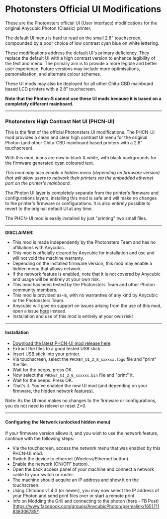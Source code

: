 # Photonsters Official UI Modifications 
These are the Photonsters official UI (User Interface) modifications for the original Anycubic Photon (Classic) printer. 

The default UI menu is hard to read on the small 2.8" touchscreen, compounded by a poor choice of low contrast cyan blue on white lettering. 

These modifications address the default UI's primary deficiency. They replace the default UI with a high contrast version to enhance legibility of the text and menu. The primary aim is to provide a more legible and better user experience. Future versions may include more optimisations, personalisation, and alternate colour schemes. 

These UI mods may also be deployed for all other Chitu-CBD mainboard based LCD printers with a 2.8" touchscreen. 

**Note that the Photon-S cannot use these UI mods because it is based on a completely different mainboard.** 

---

### Photonsters High Contrast Net UI (PHCN-UI) 

This is the first of the official Photonsters UI modifications. The PHCN-UI mod provides a clean and clear high contrast UI menu for the original Photon (and other Chitu-CBD mainboard based printers with a 2.8" touchscreen). 

With this mod, icons are now in black & white, with black backgrounds for the firmware generated cyan coloured text. 

*This mod may also enable a hidden menu (depending on firmware version) that will allow users to network their printers via the embedded ethernet port on the printer's mainboard.*

The Photon UI layer is completely separate from the printer's firmware and configurations layers, installing this mod is safe and will make no changes to the printer's firmware or configurations. It is also entirely possible to revert to the original default UI at any time. 

The PHCN-UI mod is easily installed by just "printing" two small files. 

---

**DISCLAIMER:** 
- This mod is made independently by the Photonsters Team and has no affiliations with Anycubic.
- This mod is officially cleared by Anycubic for installation and use and will not void the machine warranty.
- Depending on the installed firmware version, this mod may enable a hidden menu that allows network.  
- If the network feature is enabled, note that it is not covered by Anycubic and usage will be entirely at your own risk.
- This mod has been tested by the Photonsters Team and other Photon community members. 
- This mod is provided as-is, with no warranties of any kind by Anycubic or the Photonsters Team.
- Anycubic will give no support on issues arising from the use of this mod, open a issue [here](../../issues/new) instead.
- Installation and use of this mod is entirely at your own risk!

---

#### Installation

- [Download the latest PHCN-UI mod release here](https://github.com/Photonsters/photon-ui-mods/blob/master/PHCN-UI/PHCNET_UI_2_8_190513.zip). 
- Extract the files to a good tested USB stick. 
- Insert USB stick into your printer. 
- Via touchscreen, select the `PHCNET_UI_2_8_xxxxxx.logo` file and "print" the file. 
- Wait for the beeps, press OK. 
- Now select the `PHCNET_UI_2_8_xxxxxx.bin` file and "print" it. 
- Wait for the beeps. Press OK. 
- That's it. You've enabled the new UI mod (and depending on your firmware, the hidden network features).  

Note:
As the UI mod makes no changes to the firmware or configurations, you do not need to relevel or reset Z=0.

---

#### Configuring the Network (unlocked hidden menu)
If your firmware version allows it, and you wish to use the network feature, continue with the following steps: 

- Via the touchscreen, access the network menu that was enabled by this PHCN-UI mod. 
- Switch the device to ethernet (Wireless/Ethernet button). 
- Enable the network (ON/OFF button). 
- Open the back access panel of your machine and connect a network cable to your switch or router. 
- The machine should acquire an IP address and show it on the touchscreen. 
- Using Chitubox v1.4.0 (or newer), you may now select the IP address of your Photon and send print files over or start a remote print.
- Info on Modding the Grill and connecting to the photon (here - FB Post)[https://www.facebook.com/groups/AnycubicPhoton/permalink/1651711838306785/]






